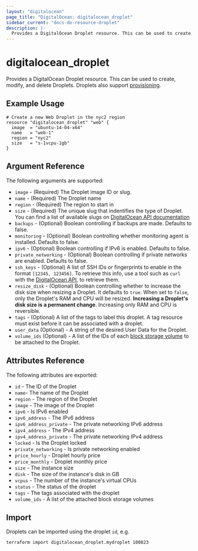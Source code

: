 ```yaml
---
layout: "digitalocean"
page_title: "DigitalOcean: digitalocean_droplet"
sidebar_current: "docs-do-resource-droplet"
description: |-
  Provides a DigitalOcean Droplet resource. This can be used to create, modify, and delete Droplets. Droplets also support provisioning.
---
```


# digitalocean\_droplet

Provides a DigitalOcean Droplet resource. This can be used to create,
modify, and delete Droplets. Droplets also support
[provisioning](/docs/provisioners/index.html).

## Example Usage

```hcl
# Create a new Web Droplet in the nyc2 region
resource "digitalocean_droplet" "web" {
  image  = "ubuntu-14-04-x64"
  name   = "web-1"
  region = "nyc2"
  size   = "s-1vcpu-1gb"
}
```

## Argument Reference

The following arguments are supported:

* `image` - (Required) The Droplet image ID or slug.
* `name` - (Required) The Droplet name
* `region` - (Required) The region to start in
* `size` - (Required) The unique slug that indentifies the type of Droplet. You can find a list of available slugs on [DigitalOcean API documentation](https://developers.digitalocean.com/documentation/v2/#list-all-sizes)
* `backups` - (Optional) Boolean controlling if backups are made. Defaults to
   false.
* `monitoring` - (Optional) Boolean controlling whether monitoring agent is installed.
   Defaults to false.
* `ipv6` - (Optional) Boolean controlling if IPv6 is enabled. Defaults to false.
* `private_networking` - (Optional) Boolean controlling if private networks are
   enabled. Defaults to false.
* `ssh_keys` - (Optional) A list of SSH IDs or fingerprints to enable in
   the format `[12345, 123456]`. To retrieve this info, use a tool such
   as `curl` with the [DigitalOcean API](https://developers.digitalocean.com/#keys),
   to retrieve them.
* `resize_disk` - (Optional) Boolean controlling whether to increase the disk
   size when resizing a Droplet. It defaults to `true`. When set to `false`,
   only the Droplet's RAM and CPU will be resized. **Increasing a Droplet's disk
   size is a permanent change**. Increasing only RAM and CPU is reversible.
* `tags` - (Optional) A list of the tags to label this droplet. A tag resource
   must exist before it can be associated with a droplet.
* `user_data` (Optional) - A string of the desired User Data for the Droplet.
* `volume_ids` (Optional) - A list of the IDs of each [block storage volume](/docs/providers/do/r/volume.html) to be attached to the Droplet.

## Attributes Reference

The following attributes are exported:

* `id` - The ID of the Droplet
* `name`- The name of the Droplet
* `region` - The region of the Droplet
* `image` - The image of the Droplet
* `ipv6` - Is IPv6 enabled
* `ipv6_address` - The IPv6 address
* `ipv6_address_private` - The private networking IPv6 address
* `ipv4_address` - The IPv4 address
* `ipv4_address_private` - The private networking IPv4 address
* `locked` - Is the Droplet locked
* `private_networking` - Is private networking enabled
* `price_hourly` - Droplet hourly price
* `price_monthly` - Droplet monthly price
* `size` - The instance size
* `disk` - The size of the instance's disk in GB
* `vcpus` - The number of the instance's virtual CPUs
* `status` - The status of the droplet
* `tags` - The tags associated with the droplet
* `volume_ids` - A list of the attached block storage volumes

## Import

Droplets can be imported using the droplet `id`, e.g.

```
terraform import digitalocean_droplet.mydroplet 100823
```
